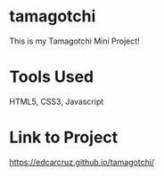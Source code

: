 # tamagotchi
This is my Tamagotchi Mini Project!

# Tools Used
HTML5, CSS3, Javascript

# Link to Project
https://edcarcruz.github.io/tamagotchi/